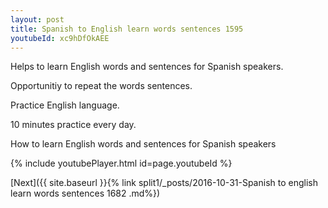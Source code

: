 ```yaml
---
layout: post
title: Spanish to English learn words sentences 1595 
youtubeId: xc9hDfOkAEE
---
```

 
 
Helps to learn English words and sentences for Spanish speakers.

Opportunitiy to repeat the words sentences. 

Practice English language. 
 
10 minutes practice every day. 
 
How to learn English words and sentences for Spanish speakers 
 
{% include youtubePlayer.html id=page.youtubeId %}
 
 
[Next]({{ site.baseurl }}{% link  split1/_posts/2016-10-31-Spanish to english learn words sentences 1682 .md%})
 
